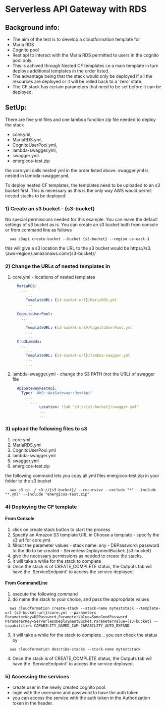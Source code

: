 # Serverless API Gateway with RDS

## Background info: 

- The aim of the test is to develop a cloudformation template for 
- Maria RDS
- Cognito pool
- Rest api to interact with the Maria RDS permitted to users in the cognito pool only.
- This is achived through Nested CF templates i.e a main template in turn deploys additional templates in the order listed. 
- The advantage being that the stack would only be deployed if all the resources are deployed or it will be rolled back to a 'zero' state. 
- The CF stack has certain parameters that need to be set before it can be deployed.

## SetUp:

There are five yml files and one lambda function zip file needed to deploy the stack 
- core.yml,
- MariaRDS.yml, 
- CognitoUserPool.yml, 
- lambda-swagger.yml,
- swagger.yml.
- energicos-test.zip

the core.yml calls nested yml in the order listed above. swagger.yml is nested in lambda-swagger.yml.

To deploy nested CF templates, the templates need to be uploaded to an s3 bucket first. This is necessary as this is the only way AWS would permit nested stacks to be deployed. 


### 1) Create an s3 bucket - {s3-bucket}
  No special permissions needed for this example.
  You can leave the default settings of s3 bucket as is.
  You can create an s3 bucket both from console or from command line as follows
  ```
    aws s3api create-bucket --bucket {s3-bucket} --region us-east-1
  ```
  this will give a s3 location 
  the URL to the s3 bucket would be https://s3.{aws-region}.amazonaws.com/{s3-bucket}/

### 2) Change the URLs of nested templates in 
  1) core.yml - locations of nested templates

      ```yaml
        MariaRDS:
          ...
            ...
            TemplateURL: {s3-bucket-url}/MariaRDS.yml
            ...
            ...
        CognitoUserPool:
          ...
            ...
            TemplateURL: {s3-bucket-url}/CognitoUserPool.yml
            ...
            ...
        CrudLambda:
          ...
            ...
            TemplateURL: {s3-bucket-url}/lambda-swagger.yml
            ...
            ...
      ```

  2) lambda-swagger.yml - change the S3 PATH (not the URL) of swagger file  
      ```yaml
        ApiGatewayRestApi:
          Type: 'AWS::ApiGateway::RestApi'
            ...
              ...
                  Location: !Sub "s3://{s3-bucket}/swagger.yml" 
                  ...
                  ...
      ```
### 3) upload the following files to s3
  1) core.yml
  2) MariaRDS.yml
  3) CognitoUserPool.yml
  4) lambda-swagger.yml
  5) swagger.yml
  6) energicos-test.zip

  the following command lets you copy all yml files energicos-test.zip in your folder to the s3 bucket
  ```
    aws s3 cp ./ s3://{s3-bucket}/ --recursive --exclude "*" --include "*.yml" --include "energicos-test.zip"
  ```



### 4) Deploying the CF template 
#### From Console 
  1) click on create stack button to start the process
  2) Specify an Amazon S3 template URL in Choose a template - specify the s3 url for core.yml.
  3) fillout the parameter values 
    - stack name: any
    - DBPassword: password to the db to be created
    - ServerlessDeploymentBucket: {s3-bucket}
  4) give the necessary permissions as needed to create the stacks.
  5) It will take a while for the stack to complete 
  6) Once the stack is of CREATE_COMPLETE status, the Outputs tab will have the 'ServiceEndpoint' to access the service deployed. 

#### From CommandLine
  1)  execute the following command 
  2) do name the stack to your choice, and pass the appropriate values 

  ```
    aws cloudformation create-stack --stack-name myteststack --template-url {s3-bucket-url}/core.yml --parameters ParameterKey=DBPassword,ParameterValue=SomeGoodPassword ParameterKey=ServerlessDeploymentBucket,ParameterValue={s3-bucket} --capabilities CAPABILITY_NAMED_IAM CAPABILITY_AUTO_EXPAND
  ```
  3) It will take a while for the stack to complete .. you can check the status by

  ```
    aws cloudformation describe-stacks --stack-name myteststack
  ```
  
  4) Once the stack is of CREATE_COMPLETE status, the Outputs tab will have the 'ServiceEndpoint' to access the service deployed. 

### 5) Accessing the services
- create user in the newly created cognito pool. 
- login with the username and password to have the auth token
- you can access the service with the auth token in the Authorization token in the header.


